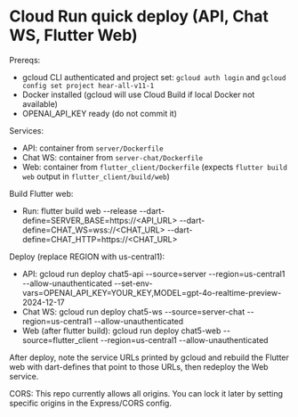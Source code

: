 # Cloud Run quick deploy (API, Chat WS, Flutter Web)

Prereqs:
- gcloud CLI authenticated and project set: `gcloud auth login` and `gcloud config set project hear-all-v11-1`
- Docker installed (gcloud will use Cloud Build if local Docker not available)
- OPENAI_API_KEY ready (do not commit it)

Services:
- API: container from `server/Dockerfile`
- Chat WS: container from `server-chat/Dockerfile`
- Web: container from `flutter_client/Dockerfile` (expects `flutter build web` output in `flutter_client/build/web`)

Build Flutter web:
- Run:
  flutter build web --release --dart-define=SERVER_BASE=https://<API_URL> --dart-define=CHAT_WS=wss://<CHAT_URL> --dart-define=CHAT_HTTP=https://<CHAT_URL>

Deploy (replace REGION with us-central1):
- API:
  gcloud run deploy chat5-api --source=server --region=us-central1 --allow-unauthenticated --set-env-vars=OPENAI_API_KEY=YOUR_KEY,MODEL=gpt-4o-realtime-preview-2024-12-17
- Chat WS:
  gcloud run deploy chat5-ws --source=server-chat --region=us-central1 --allow-unauthenticated
- Web (after flutter build):
  gcloud run deploy chat5-web --source=flutter_client --region=us-central1 --allow-unauthenticated

After deploy, note the service URLs printed by gcloud and rebuild the Flutter web with dart-defines that point to those URLs, then redeploy the Web service.

CORS: This repo currently allows all origins. You can lock it later by setting specific origins in the Express/CORS config.

